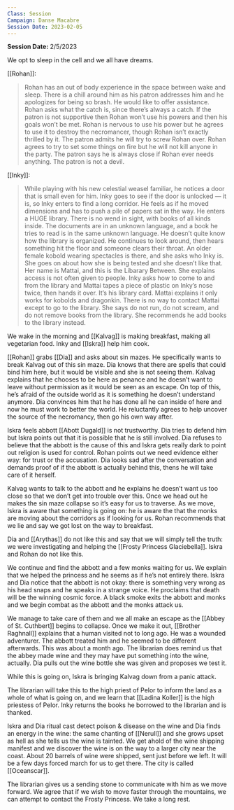 ```yaml
---
Class: Session
Campaign: Danse Macabre
Session Date: 2023-02-05
---
```

**Session Date:** 2/5/2023

We opt to sleep in the cell and we all have dreams.

[[Rohan]]:
> Rohan has an out of body experience in the space between wake and sleep. There is a chill around him as his patron addresses him and he apologizes for being so brash. He would like to offer assistance. Rohan asks what the catch is, since there’s always a catch. If the patron is not supportive then Rohan won’t use his powers and then his goals won’t be met. Rohan is nervous to use his power but he agrees to use it to destroy the necromancer, though Rohan isn’t exactly thrilled by it. The patron admits he will try to screw Rohan over. Rohan agrees to try to set some things on fire but he will not kill anyone in the party. The patron says he is always close if Rohan ever needs anything. The patron is not a devil.

[[Inky]]:
> While playing with his new celestial weasel familiar, he notices a door that is small even for him. Inky goes to see if the door is unlocked — it is, so Inky enters to find a long corridor. He feels as if he moved dimensions and has to push a pile of papers sat in the way. He enters a HUGE library. There is no wend in sight, with books of all kinds inside. The documents are in an unknown language, and a book he tries to read is in the same unknown language. He doesn’t quite know how the library is organized. He continues to look around, then hears something hit the floor and someone clears their throat. An older female kobold wearing spectacles is there, and she asks who Inky is. She goes on about how she is being tested and she doesn’t like that. Her name is Mattai, and this is the Libarary Between. She explains access is not often given to people. Inky asks how to come to and from the library and Mattai tapes a piece of plastic on Inky’s nose twice, then hands it over. It’s his library card. Mattai explains it only works for kobolds and dragonkin. There is no way to contact Mattai except to go to the library. She says do not run, do not scream, and do not remove books from the library. She recommends he add books to the library instead.

We wake in the morning and [[Kalvag]] is making breakfast, making all vegetarian food. Inky and [[Iskra]] help him cook.

[[Rohan]] grabs [[Dia]] and asks about sin mazes. He specifically wants to break Kalvag out of this sin maze. Dia knows that there are spells that could bind him here, but it would be visible and she is not seeing them. Kalvag explains that he chooses to be here as penance and he doesn’t want to leave without permission as it would be seen as an escape. On top of this, he’s afraid of the outside world as it is something he doesn’t understand anymore. Dia convinces him that he has done all he can inside of here and now he must work to better the world. He reluctantly agrees to help uncover the source of the necromancy, then go his own way after.

Iskra feels abbott [[Abott Dugald]] is not trustworthy. Dia tries to defend him but Iskra points out that it is possible that he is still involved. Dia refuses to believe that the abbott is the cause of this and Iskra gets really dark to point out religion is used for control. Rohan points out we need evidence either way: for trust or the accusation. Dia looks sad after the conversation and demands proof of if the abbott is actually behind this, thens he will take care of it herself.

Kalvag wants to talk to the abbott and he explains he doesn’t want us too close so that we don’t get into trouble over this. Once we head out he makes the sin maze collapse so it’s easy for us to traverse. As we move, Iskra is aware that something is going on: he is aware the that the monks are moving about the corridors as if looking for us. Rohan recommends that we lie and say we got lost on the way to breakfast.

Dia and [[Arythas]] do not like this and say that we will simply tell the truth: we were investigating and helping the [[Frosty Princess Glaciebella]]. Iskra and Rohan do not like this.

We continue and find the abbott and a few monks waiting for us. We explain that we helped the princess and he seems as if he’s not entirely there. Iskra and Dia notice that the abbott is not okay: there is something very wrong as his head snaps and he speaks in a strange voice. He proclaims that death will be the winning cosmic force. A black smoke exits the abbott and monks and we begin combat as the abbott and the monks attack us.

We manage to take care of them and we all make an escape as the [[Abbey of St. Cuthbert]] begins to collapse. Once we make it out, [[Brother Raghnall]] explains that a human visited not to long ago. He was a wounded adventurer. The abbott treated him and he seemed to be different afterwards. This was about a month ago. The librarian does remind us that the abbey made wine and they may have put something into the wine, actually. Dia pulls out the wine bottle she was given and proposes we test it.

While this is going on, Iskra is bringing Kalvag down from a panic attack.

The librarian will take this to the high priest of Pelor to inform the land as a whole of what is going on, and we learn that [[Ladina Koller]] is the high priestess of Pelor. Inky returns the books he borrowed to the librarian and is thanked.

Iskra and Dia ritual cast detect poison & disease on the wine and Dia finds an energy in the wine: the same chanting of [[Nerull]] and she grows upset as hell as she tells us the wine is tainted. We get ahold of the wine shipping manifest and we discover the wine is on the way to a larger city near the coast. About 20 barrels of wine were shipped, sent just before we left. It will be a few days forced march for us to get there. The city is called [[Oceanscar]].

The librarian gives us a sending stone to communicate with him as we move forward. We agree that if we wish to move faster through the mountains, we can attempt to contact the Frosty Princess. We take a long rest.